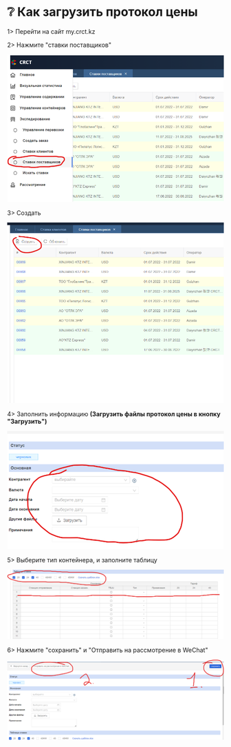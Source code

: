 # ❔ Как загрузить протокол цены

1> Перейти на сайт my.crct.kz

2> Нажмите "ставки поставщиков"

![](<.gitbook/assets/image (5).png>)

3> Создать

![](<.gitbook/assets/image (10).png>)

4> Заполнить информацию **(Загрузить файлы протокол цены в кнопку "Загрузить")**

![](<.gitbook/assets/image (2).png>)

5> Выберите тип контейнера, и заполните таблицу

&#x20;![](<.gitbook/assets/image (13).png>)

6> Нажмите "сохранить" и "Отправить на рассмотрение в WeChat"

&#x20;![](<.gitbook/assets/image (7).png>)
